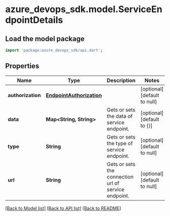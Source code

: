 # azure_devops_sdk.model.ServiceEndpointDetails

## Load the model package
```dart
import 'package:azure_devops_sdk/api.dart';
```

## Properties
Name | Type | Description | Notes
------------ | ------------- | ------------- | -------------
**authorization** | [**EndpointAuthorization**](EndpointAuthorization.md) |  | [optional] [default to null]
**data** | **Map&lt;String, String&gt;** | Gets or sets the data of service endpoint. | [optional] [default to {}]
**type** | **String** | Gets or sets the type of service endpoint. | [optional] [default to null]
**url** | **String** | Gets or sets the connection url of service endpoint. | [optional] [default to null]

[[Back to Model list]](../README.md#documentation-for-models) [[Back to API list]](../README.md#documentation-for-api-endpoints) [[Back to README]](../README.md)


